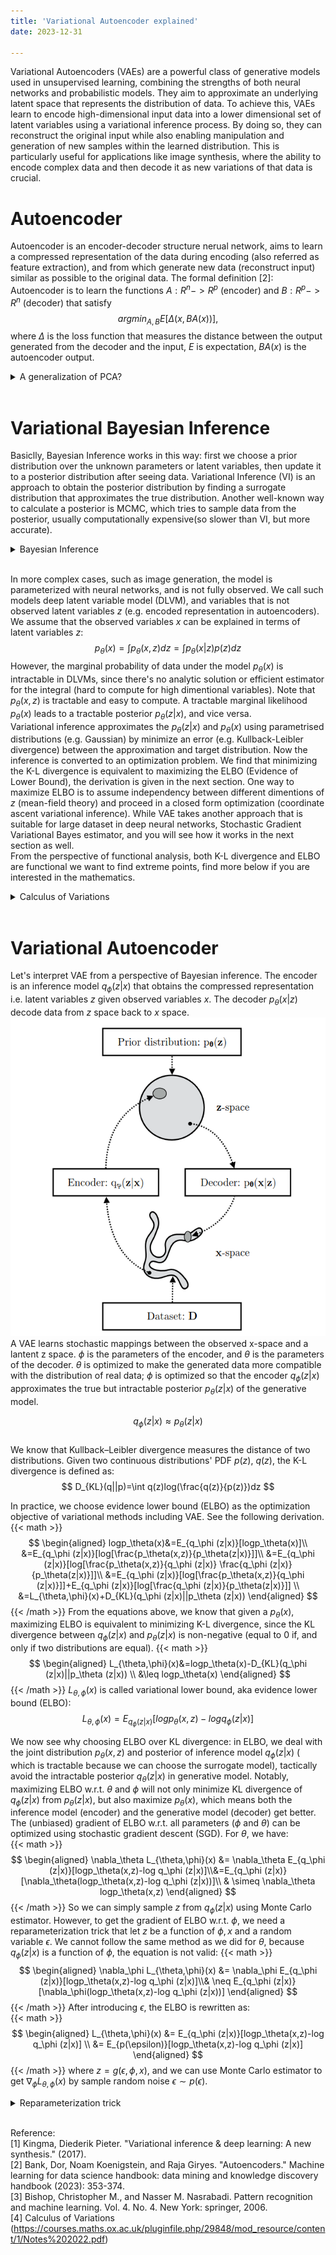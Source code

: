 ```yaml
---
title: 'Variational Autoencoder explained'
date: 2023-12-31

---
```


Variational Autoencoders (VAEs) are a powerful class of generative models used in unsupervised learning, combining the strengths of both neural networks and probabilistic models. They aim to approximate an underlying latent space that represents the distribution of data. To achieve this, VAEs learn to encode high-dimensional input data into a lower dimensional set of latent variables using a variational inference process. By doing so, they can reconstruct the original input while also enabling manipulation and generation of new samples within the learned distribution. This is particularly useful for applications like image synthesis, where the ability to encode complex data and then decode it as new variations of that data is crucial.

Autoencoder
======
Autoencoder is an encoder-decoder structure nerual network, aims to learn a compressed representation of the data during encoding (also referred as feature extraction), and from which generate new data (reconstruct input) similar as possible to the original data. The formal definition [2]: Autoencoder is to learn the functions $A: R^n -> R^p$ (encoder) and $B: R^p -> R^n$ (decoder) that satisfy
$$
argmin_{A,B}E[\Delta (x,B A(x))],
$$
where $\Delta$ is the loss function that measures the distance between the output generated from the decoder and the input, $E$ is expectation, $B A(x)$ is the autoencoder output. <br>

<details><summary>A generalization of PCA?</summary>

Note: In speaking of dimention reduction of data, one may think about Principal Component Analysis (PCA), which represent data using a low dimensional hyperplane (find a set of orthogonal basis). A linear autoencoder achieves the same result as PCA, but in practice we add non-linearity to encoder nerual network (also decoder), so the autoencoder learns a non-linear manifold instead. <br>

</details>
<br>

Variational Bayesian Inference
======
Basiclly, Bayesian Inference works in this way: first we choose a prior distribution over the unknown parameters or latent variables,  then update it to a posterior distribution after seeing data. Variational Inference (VI) is an approach to obtain the posterior distribution by finding a surrogate distribution that approximates the true distribution. Another well-known way to calculate a posterior is MCMC, which tries to sample data from the posterior, usually computationally expensive(so slower than VI, but more accurate).
<details><summary>Bayesian Inference</summary>

Recall the Bayes' Rule:
$$
p(b|a)=p(a|b)P(b)/p(a)
$$
Assume $p(\theta)$ is a marginal distribution over model parameters $\theta$, i.e. a prior distribution. $p(D|\theta)$ is the 
According to the chain rule in probability, we have: 
$$
p(\theta,D)=p(\theta|D)p(D)=p(\theta)p(D|\theta)
$$
Note that $p(D)$ is a constant, the posterior distribution over $\theta$ is:
$$
p(\theta|D)=\frac{p(\theta)p(D|\theta)}{p(D)} \propto p(\theta)p(D|\theta)
$$
That's the Bayes' Rule. $D$ here refers to the dataset consists of $n$ independently
and identically distributed (i.i.d) observed datapoints ${x_1,x_2,...,x_n} \in D$. For convenience, $p(D|\theta)$, the likelihood of $D$ under model parameter $\theta$ (or the probability assigned to the data under the model with parameters $\theta$) is written as $p_\theta(D)$. We commonly use maximum log-likelihood to estimate $\theta$:
$$
logp_\theta (D)=\sum_{x \in D}log p_\theta(x)
$$
The aim is to search for a value of $\theta$ that makes $p_\theta(x)$ approaches to the true distribution $p^*(x)$. Then we can use Bayes' Rule to make prediction about new data $x_{new}$:
$$
p(x=x_{new}|D)=\int p(x=x_{new},\theta|D)d\theta = \int p(x=x_{new}|\theta)p(\theta|D)d\theta
$$
</details>
<br>

In more complex cases, such as image generation, the model is parameterized with neural networks, and is not fully observed. We call such models deep latent variable model (DLVM), and variables that is not observed latent variables $z$ (e.g. encoded representation in autoencoders). We assume that the observed variables $x$ can be explained in terms of latent variables $z$:
$$
p_\theta(x)=\int p_\theta(x,z)dz=\int p_\theta(x|z)p(z)dz
$$
However, the marginal probability of data under the model $p_\theta(x)$ is intractable in DLVMs, since there's no analytic solution or efficient estimator for the integral (hard to compute for high dimentional variables). Note that $p_\theta(x,z)$ is tractable and easy to compute. A tractable marginal likelihood $p_\theta(x)$ leads to a tractable posterior $p_\theta(z|x)$, and vice versa. <br> Variational inference approximates the $p_\theta(z|x)$ and $p_\theta(x)$ using parametrised distributions (e.g. Gaussian) by minimize an error (e.g. Kullback-Leibler divergence) between the approximation and target distribution. Now the inference is converted to an optimization problem. We find that minimizing the K-L divergence is equivalent to maximizing the ELBO (Evidence of Lower Bound), the derivation is given in the next section. One way to maximize ELBO is to assume independency between different dimentions of $z$ (mean-field theory) and proceed in a closed form optimization (coordinate ascent variational inference). While VAE takes another approach that is suitable for large dataset in deep neural networks, Stochastic Gradient Variational Bayes estimator, and you will see how it works in the next section as well. <br>
From the perspective of functional analysis, both K-L divergence and ELBO are functional we want to find extreme points, find more below if you are interested in the mathematics.
<details><summary>Calculus of Variations</summary>

Variation is commonly used in finding the extreme value of a functional, e.g. finding a brachistochrone curve, or curve of fastest descent, which can be analogous to the derivation of ordinary functions. In mathematics, a functional is a special function that takes functions as input and output scalar numbers, a mapping from vector space to scalar domain (a function can be regarded as an infinite-dimensional vector). A simplest functional: $\int_a ^b f(x) dx$, input a function $f(x)$ and yield the area under the curve of $f(x)$ between $x=a$ and $x=b$. The output area depends on how $f(x)$, or the curve looks like. To put it in a more generalized way, a functional $I(y)$ can be like: 
$$
I(y)=\int_a ^b F(y,y';x)dx
$$
Where $y,y'$ are functions of $x$, and here just write a first order derivative (there maybe higher order of derivatives). Usually $\delta$ is used to denote variation, e.g. $\delta y$ is the variation of $y(x)$, which means a tiny (infinitely small) change in $y(x)$ when $x$ remain unchanged. Note that $\delta y$ is caused by changes in the form of $y$, not $x$, since $dx$ here is supposed to be 0 (differ from derivative $dy$). 
The extreme value of $I(y)$ happens when $\delta I=0$, the same way we determine the extreme value of a function (the first order derivative of $\frac{df(x)}{dx}=0$, which could be explained in this way: near the extreme point, $f(x)$ remain unchanged when applying small changes to $x$).
<!-- Assume that $I(y)$ reach to it extreme at $y=y^*$,  -->
Introduce a differentiable function $h(x)$ as the increment of $y(x)$, $h(x)$ satisfies the boundary constraints $h(a)=h(b)=0$,
{{< math >}}
$$
\begin{aligned}
\delta I = I(y+h)-I(y) &= \int _a^b [F(y+h,y'+h';x)-F(y,y';x)]dx\\
&= \int _a^b [F_y(y,y';x)h+F_{y'}(y,y';x)h']dx +o(h^2) \\
&= \int _a^b [\frac{\partial F}{\partial y}-\frac{d}{dx}(\frac{\partial F}{\partial y'})]hdx+\frac{\partial F}{\partial y'}h |_{x=a}^{x=b}+o(h^2)
\end{aligned}
$$
{{< /math >}}
the second line of the equation is derived by Taylor expansion of $F(y+h,y'+h';x)$, the third line is obtained using integration by parts. Since $\frac{\partial F}{\partial y'}h |_{x=a}^{x=b}=0$ and the hiher order term $o(h^2)$ is neglectable, if $\delta I=0$, the following equations exists:
$$
\frac{\partial F}{\partial y}-\frac{d}{dx}(\frac{\partial F}{\partial y'})=0
$$
Yes, it's E-L equation.
</details>
<br>

Variational Autoencoder
======
Let's interpret VAE from a perspective of Bayesian inference. The encoder is an inference model $q_\phi (z|x)$ that obtains the compressed representation i.e. latent variables $z$ given observed variables $x$. The decoder $p_\theta (x|z)$ decode data from $z$ space back to $x$ space. 
<br>
<img src='/images/img/vae.png' alt="VAE">
<br>
A VAE learns stochastic mappings between the observed x-space and a lantent z space. $\phi$ is the parameters of the encoder, and $\theta$ is the parameters of the decoder. $\theta$ is optimized to make the generated data more compatible with the distribution of real data; $\phi$ is optimized so that the encoder $q_\phi (z|x)$ approximates the true but intractable posterior $p_\theta (z|x)$ of the generative model. <br>

$$
q_\phi (z|x) \approx p_\theta (z|x)
$$
<br>
We know that Kullback–Leibler divergence measures the distance of two distributions. Given two continuous distributions' PDF $p(z)$, $q(z)$, the K-L divergence is defined as:<br>
$$
D_{KL}(q||p)=\int q(z)log(\frac{q(z)}{p(z)})dz
$$

In practice, we choose evidence lower bound (ELBO) as the optimization objective of variational methods including VAE. See the following derivation.<br>
{{< math >}}
$$
\begin{aligned}
logp_\theta(x)&=E_{q_\phi (z|x)}[logp_\theta(x)]\\
&=E_{q_\phi (z|x)}[log[\frac{p_\theta(x,z)}{p_\theta(z|x)}]]\\
&=E_{q_\phi (z|x)}[log[\frac{p_\theta(x,z)}{q_\phi (z|x)} \frac{q_\phi (z|x)}{p_\theta(z|x)}]]\\
&=E_{q_\phi (z|x)}[log[\frac{p_\theta(x,z)}{q_\phi (z|x)}]]+E_{q_\phi (z|x)}[log[\frac{q_\phi (z|x)}{p_\theta(z|x)}]] \\
&=L_{\theta,\phi}(x)+D_{KL}(q_\phi (z|x)||p_\theta (z|x))
\end{aligned} 
$$
{{< /math >}}
From the equations above, we know that given a $p_\theta (x)$, maximizing ELBO is equivalent to minimizing K-L divergence, since the KL divergence between $q_\phi (z|x)$ and $p_\theta (z|x)$ is non-negative (equal to 0 if, and only if two distributions are equal).
{{< math >}}
$$
\begin{aligned} 
L_{\theta,\phi}(x)&=logp_\theta(x)-D_{KL}(q_\phi (z|x)||p_\theta (z|x)) \\
&\leq logp_\theta(x)
\end{aligned} 
$$
{{< /math >}}
$L_{\theta,\phi}(x)$ is called variational lower bound, aka evidence lower bound (ELBO):<br>
$$
L_{\theta,\phi}(x)=E_{q_\phi (z|x)}[logp_\theta(x,z)-log q_\phi (z|x)]
$$

We now see why choosing ELBO over KL divergence: in ELBO, we deal with the joint distribution $p_{\theta}(x,z)$ and posterior of inference model $q_\phi(z|x)$ ( which is tractable because we can choose the surrogate model), tactically avoid the intractable posterior $q_{\theta}(z|x)$ in generative model.
Notably, maximizing ELBO w.r.t. $\theta$ and $\phi$ will not only minimize KL divergence of $q_\phi (z|x)$ from $p_\theta (z|x)$, but also maximize $p_\theta(x)$, which means both the inference model (encoder) and the generative model (decoder) get better. <br>
The (unbiased) gradient of ELBO w.r.t. all parameters ($\phi$ and $\theta$) can be optimized using stochastic gradient descent (SGD). For $\theta$, we have:<br>
{{< math >}}
$$
\begin{aligned} 
\nabla_\theta L_{\theta,\phi}(x) &= \nabla_\theta E_{q_\phi (z|x)}[logp_\theta(x,z)-log q_\phi (z|x)]\\&=E_{q_\phi (z|x)}[\nabla_\theta(logp_\theta(x,z)-log q_\phi (z|x))]\\ & \simeq \nabla_\theta logp_\theta(x,z)
\end{aligned} 
$$
{{< /math >}}
So we can simply sample $z$ from $q_\phi (z|x)$ using Monte Carlo estimator. However, to get the gradient of ELBO w.r.t. $\phi$, we need a reparameterization trick that let $z$ be a function of $\phi,x$ and a random variable $\epsilon$. We cannot follow the same method as we did for $\theta$, because $q_\phi (z|x)$ is a function of $\phi$, the equation is not valid:
{{< math >}}
$$
\begin{aligned} 
\nabla_\phi L_{\theta,\phi}(x) &= \nabla_\phi E_{q_\phi (z|x)}[logp_\theta(x,z)-log q_\phi (z|x)]\\& \neq E_{q_\phi (z|x)}[\nabla_\phi(logp_\theta(x,z)-log q_\phi (z|x))]
\end{aligned} 
$$
{{< /math >}}
After introducing $\epsilon$, the ELBO is rewritten as: <br>
{{< math >}}
$$
\begin{aligned}
L_{\theta,\phi}(x) &= E_{q_\phi (z|x)}[logp_\theta(x,z)-log q_\phi (z|x)] \\ &= E_{p(\epsilon)}[logp_\theta(x,z)-log q_\phi (z|x)] 
\end{aligned} 
$$
{{< /math >}}
where $z = g(\epsilon, \phi, x)$, and we can use Monte Carlo estimator to get $\nabla_\phi L_{\theta,\phi}(x)$ by sample random noise $\epsilon \sim p(\epsilon)$. 


<details><summary>Reparameterization trick</summary>

Since we cannot compute gradients of the objective $f$ w.r.t. $\phi$ through the random variable $z \sim q_\phi (z|x)$, we can re-parameterizing $z$ as a deterministic and differentiable function of $\phi, x$, and a random variable $\epsilon$. In this way, we externalize the randomness in z by introducing $\epsilon$ (random noise) that is independent of $x$ or $phi$. We usually know the pdf of $p(\epsilon)$, e.g. we choose normal distribution for $\epsilon \sim N(0, I)$.
$$
z = g(\epsilon, \phi, x) \\
E_{q_\phi (z|x)}[f(z)] = E_{p(\epsilon)}[f(z)]
$$
Now we can use a simple Monte Carlo estimator to get the unbiased estimation of the gradients:
{{< math >}}
$$
\begin{aligned}
\nabla_\phi E_{q_\phi (z|x)}[f(z)] &= \nabla_\phi E_{p(\epsilon)}[f(z)] \\ &= E_{p(\epsilon)}[\nabla_\phi f(z)] \\  & \simeq \nabla_\phi f(z)
\end{aligned}
$$
{{< /math >}}
</details>
<br>

Reference: <br>
[1] Kingma, Diederik Pieter. "Variational inference & deep learning: A new synthesis." (2017).<br>
[2] Bank, Dor, Noam Koenigstein, and Raja Giryes. "Autoencoders." Machine learning for data science handbook: data mining and knowledge discovery handbook (2023): 353-374. <br>
[3] Bishop, Christopher M., and Nasser M. Nasrabadi. Pattern recognition and machine learning. Vol. 4. No. 4. New York: springer, 2006.<br>
[4] Calculus of Variations (https://courses.maths.ox.ac.uk/pluginfile.php/29848/mod_resource/content/1/Notes%202022.pdf)